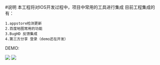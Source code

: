 #说明
本工程将对IOS开发过程中，项目中常用的工具进行集成
目前工程集成的有：

	1.appstore检测更新
	2.百度地图常用的功能 
	3.BugHD 反馈集成
	4.第三方分享 登录（demo还在开发）
	
DEMO:

![](../src/1.png)
![](../src/2.png)
